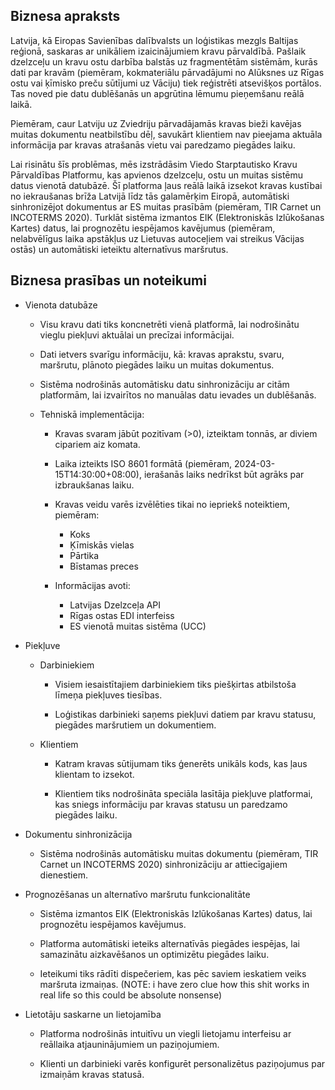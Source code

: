 ## Biznesa apraksts

Latvija, kā Eiropas Savienības dalībvalsts un loģistikas mezgls Baltijas reģionā, saskaras ar unikāliem izaicinājumiem kravu pārvaldībā. Pašlaik dzelzceļu un kravu ostu darbība balstās uz fragmentētām sistēmām, kurās dati par kravām (piemēram, kokmateriālu pārvadājumi no Alūksnes uz Rīgas ostu vai ķīmisko preču sūtījumi uz Vāciju) tiek reģistrēti atsevišķos portālos. Tas noved pie datu dublēšanās un apgrūtina lēmumu pieņemšanu reālā laikā.

Piemēram, caur Latviju uz Zviedriju pārvadājamās kravas bieži kavējas muitas dokumentu neatbilstību dēļ, savukārt klientiem nav pieejama aktuāla informācija par kravas atrašanās vietu vai paredzamo piegādes laiku.

Lai risinātu šīs problēmas, mēs izstrādāsim Viedo Starptautisko Kravu Pārvaldības Platformu, kas apvienos dzelzceļu, ostu un muitas sistēmu datus vienotā datubāzē. Šī platforma ļaus reālā laikā izsekot kravas kustībai no iekraušanas brīža Latvijā līdz tās galamērķim Eiropā, automātiski sinhronizējot dokumentus ar ES muitas prasībām (piemēram, TIR Carnet un INCOTERMS 2020). Turklāt sistēma izmantos EIK (Elektroniskās Izlūkošanas Kartes) datus, lai prognozētu iespējamos kavējumus (piemēram, nelabvēlīgus laika apstākļus uz Lietuvas autoceļiem vai streikus Vācijas ostās) un automātiski ieteiktu alternatīvus maršrutus.

## Biznesa prasības un noteikumi

- Vienota datubāze

    - Visu kravu dati tiks koncnetrēti vienā platformā, lai nodrošinātu vieglu piekļuvi aktuālai un precīzai informācijai.

    - Dati ietvers svarīgu informāciju, kā: kravas aprakstu, svaru, maršrutu, plānoto piegādes laiku un muitas dokumentus.

    - Sistēma nodrošinās automātisku datu sinhronizāciju ar citām platformām, lai izvairītos no manuālas datu ievades un dublēšanās.
 
    - Tehniskā implementācija:
        - Kravas svaram jābūt pozitīvam (>0), izteiktam tonnās, ar diviem cipariem aiz komata.

        - Laika izteikts ISO 8601 formātā (piemēram, 2024-03-15T14:30:00+08:00), ierašanās laiks nedrīkst būt agrāks par izbraukšanas laiku.

        - Kravas veidu varēs izvēlēties tikai no iepriekš noteiktiem, piemēram:
            - Koks
            - Ķīmiskās vielas
            - Pārtika
            - Bīstamas preces
              
        - Informācijas avoti:
            - Latvijas Dzelzceļa API
            - Rīgas ostas EDI interfeiss
            - ES vienotā muitas sistēma (UCC)
- Piekļuve

    - Darbiniekiem
        - Visiem iesaistītajiem darbiniekiem tiks piešķirtas atbilstoša līmeņa piekļuves tiesības.

        - Loģistikas darbinieki saņems piekļuvi datiem par kravu statusu, piegādes maršrutiem un dokumentiem.

    - Klientiem
        - Katram kravas sūtijumam tiks ģenerēts unikāls kods, kas ļaus klientam to izsekot.

        - Klientiem tiks nodrošināta speciāla lasītāja piekļuve platformai, kas sniegs informāciju par kravas statusu un paredzamo piegādes laiku.

- Dokumentu sinhronizācija

    - Sistēma nodrošinās automātisku muitas dokumentu (piemēram, TIR Carnet un INCOTERMS 2020) sinhronizāciju ar attiecīgajiem dienestiem.

- Prognozēšanas un alternatīvo maršrutu funkcionalitāte

    - Sistēma izmantos EIK (Elektroniskās Izlūkošanas Kartes) datus, lai prognozētu iespējamos kavējumus.

    - Platforma automātiski ieteiks alternatīvās piegādes iespējas, lai samazinātu aizkavēšanos un optimizētu piegādes laiku.

    - Ieteikumi tiks rādīti dispečeriem, kas pēc saviem ieskatiem veiks maršruta izmaiņas. (NOTE: i have zero clue how this shit works in real life so this could be absolute nonsense)

- Lietotāju saskarne un lietojamība

    - Platforma nodrošinās intuitīvu un viegli lietojamu interfeisu ar reāllaika atjauninājumiem un paziņojumiem.

    - Klienti un darbinieki varēs konfigurēt personalizētus paziņojumus par izmaiņām kravas statusā.
